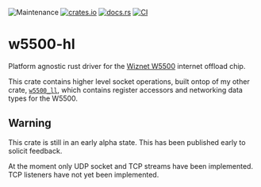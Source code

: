 ![Maintenance](https://img.shields.io/badge/maintenance-experimental-blue.svg)
[![crates.io](https://img.shields.io/crates/v/w5500-hl.svg)](https://crates.io/crates/w5500-hl)
[![docs.rs](https://docs.rs/w5500-hl/badge.svg)](https://docs.rs/w5500-hl/)
[![CI](https://github.com/newAM/w5500-hl-rs/workflows/CI/badge.svg)](https://github.com/newAM/w5500-hl-rs/actions)

# w5500-hl

Platform agnostic rust driver for the [Wiznet W5500] internet offload chip.

This crate contains higher level socket operations, built ontop of my other
crate, [`w5500_ll`], which contains register accessors and networking data
types for the W5500.

## Warning

This crate is still in an early alpha state.
This has been published early to solicit feedback.

At the moment only UDP socket and TCP streams have been implemented.
TCP listeners have not yet been implemented.

[`w5500_ll`]: https://crates.io/crates/w5500-ll
[Wiznet W5500]: https://www.wiznet.io/product-item/w5500/
